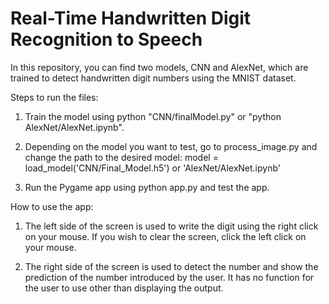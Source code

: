 # Real-Time Handwritten Digit Recognition to Speech

In this repository, you can find two models, CNN and AlexNet, which are trained to detect handwritten digit numbers using the MNIST dataset.

Steps to run the files:

1. Train the model using python "CNN/finalModel.py" or "python AlexNet/AlexNet.ipynb".

2. Depending on the model you want to test, go to process_image.py and change the path to the desired model: 
        model = load_model('CNN/Final_Model.h5')  or 'AlexNet/AlexNet.ipynb'

3. Run the Pygame app using python app.py and test the app.

How to use the app:

1. The left side of the screen is used to write the digit using the right click on your mouse. If you wish to clear the screen, click the left click on your mouse.

2. The right side of the screen is used to detect the number and show the prediction of the number introduced by the user. It has no function for the user to use other than displaying the output.